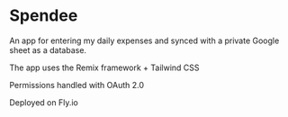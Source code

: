 # Spendee

An app for entering my daily expenses and synced with a private Google sheet as a database. 

The app uses the Remix framework + Tailwind CSS

Permissions handled with OAuth 2.0

Deployed on Fly.io
